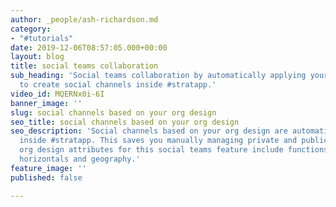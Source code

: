 ```yaml
---
author: _people/ash-richardson.md
category:
- "#tutorials"
date: 2019-12-06T08:57:05.000+00:00
layout: blog
title: social teams collaboration
sub_heading: 'Social teams collaboration by automatically applying your org design
  to create social channels inside #stratapp.'
video_id: MQERNx0i-6I
banner_image: ''
slug: social channels based on your org design
seo_title: social channels based on your org design
seo_description: 'Social channels based on your org design are automatically created
  inside #stratapp. This saves you manually managing private and public groups. The
  org design attributes for this social teams feature include functions, verticals,
  horizontals and geography.'
feature_image: ''
published: false

---
```

